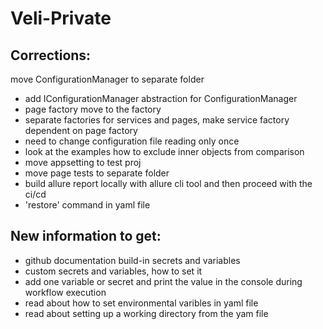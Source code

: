 # Veli-Private

## Corrections:

move ConfigurationManager to separate folder
- add IConfigurationManager  abstraction for ConfigurationManager 
- page factory move to the factory
- separate factories for services and pages, make service factory dependent on page factory
- need to change configuration file reading only once
- look at the examples how to exclude inner objects from comparison
- move appsetting to test proj
- move page tests to separate folder
- build allure report locally with allure cli tool and then proceed with the ci/cd
- 'restore' command in yaml file


## New information to get: 

- github documentation build-in secrets and variables
- custom secrets and variables, how to set it 
- add one variable or secret and print the value in the console during workflow execution
- read about how to set environmental varibles in yaml file
- read about setting up a working directory from the yam file
